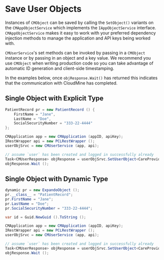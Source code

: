 # Save User Objects

Instances of `CMObject` can be saved by calling the `SetObject()` variants on the `CMAppObjectService` which implements the `IAppObjectService` interface. `CMAppObjectService` makes it easy to work with your preferred dependency injection methods to manage the application and API keys being worked with.

`CMUserService`'s set methods can be invoked by passing in a `CMObject` instance or by passing in an object and a key value. We recommend you use `CMObject` when writing production code so you can take advantage of automatic ID generation and client-side timestamping.

In the examples below, once `objResponse.Wait()` has returned this indicates that the communication with CloudMine has completed.

## Single Object with Explicit Type

```csharp
PatientRecord pr = new PatientRecord () {
	FirstName = "Jane",
	LastName = "Doe",
	SocialSecurityNumber = "333-22-4444"
};

CMApplication app = new CMApplication (appID, apiKey);
IRestWrapper api = new PCLRestWrapper ();
userObjSrvc = new CMUserService (app, api);

// assume `user` has been created and logged in successfully already
Task<CMUserResponse> objResponse = userObjSrvc.SetUserObject<CareProvider> (cp, user);
objResponse.Wait ();
```

## Single Object with Dynamic Type

```csharp
dynamic pr = new ExpandoObject ();
pr.__class__ = "PatientRecord";
pr.FirstName = "Jane";
pr.LastName = "Doe";
pr.SocialSecurityNumber = "333-22-4444";

var id = Guid.NewGuid ().ToString ();

CMApplication app = new CMApplication (appID, apiKey);
IRestWrapper api = new PCLRestWrapper ();
userObjSrvc = new CMUserService (app, api);

// assume `user` has been created and logged in successfully already
Task<CMUserResponse> objResponse = userObjSrvc.SetUserObject<CareProvider> (cp, user);
objResponse.Wait ();
```